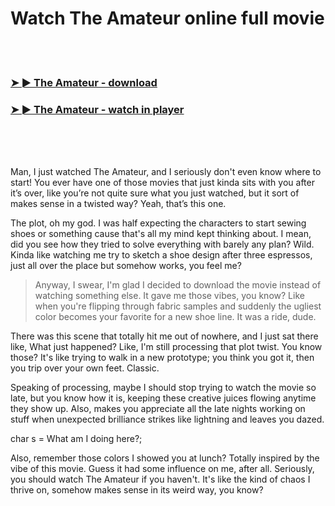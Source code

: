 <h1>Watch The Amateur online full movie</h1>


<br><br>

<h3><a href="https://Bobs-ibeltiran1973.github.io/wuozawwbrp/">➤ ► The Amateur - download</a></h3> 
<h3><a href="https://Bobs-ibeltiran1973.github.io/wuozawwbrp/">➤ ► The Amateur - watch in player</a></h3>


<br><br><br>


Man, I just watched The Amateur, and I seriously don't even know where to start! You ever have one of those movies that just kinda sits with you after it’s over, like you’re not quite sure what you just watched, but it sort of makes sense in a twisted way? Yeah, that’s this one. 

The plot, oh my god. I was half expecting the characters to start sewing shoes or something cause that's all my mind kept thinking about. I mean, did you see how they tried to solve everything with barely any plan? Wild. Kinda like watching me try to sketch a shoe design after three espressos, just all over the place but somehow works, you feel me?

> Anyway, I swear, I'm glad I decided to download the movie instead of watching something else. It gave me those vibes, you know? Like when you're flipping through fabric samples and suddenly the ugliest color becomes your favorite for a new shoe line. It was a ride, dude.

There was this scene that totally hit me out of nowhere, and I just sat there like, What just happened? Like, I'm still processing that plot twist. You know those? It's like trying to walk in a new prototype; you think you got it, then you trip over your own feet. Classic.

Speaking of processing, maybe I should stop trying to watch the movie so late, but you know how it is, keeping these creative juices flowing anytime they show up. Also, makes you appreciate all the late nights working on stuff when unexpected brilliance strikes like lightning and leaves you dazed.

char s = What am I doing here?;

Also, remember those colors I showed you at lunch? Totally inspired by the vibe of this movie. Guess it had some influence on me, after all. Seriously, you should watch The Amateur if you haven't. It's like the kind of chaos I thrive on, somehow makes sense in its weird way, you know?
